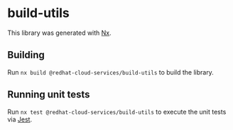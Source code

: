# build-utils

This library was generated with [Nx](https://nx.dev).

## Building

Run `nx build @redhat-cloud-services/build-utils` to build the library.

## Running unit tests

Run `nx test @redhat-cloud-services/build-utils` to execute the unit tests via [Jest](https://jestjs.io).
